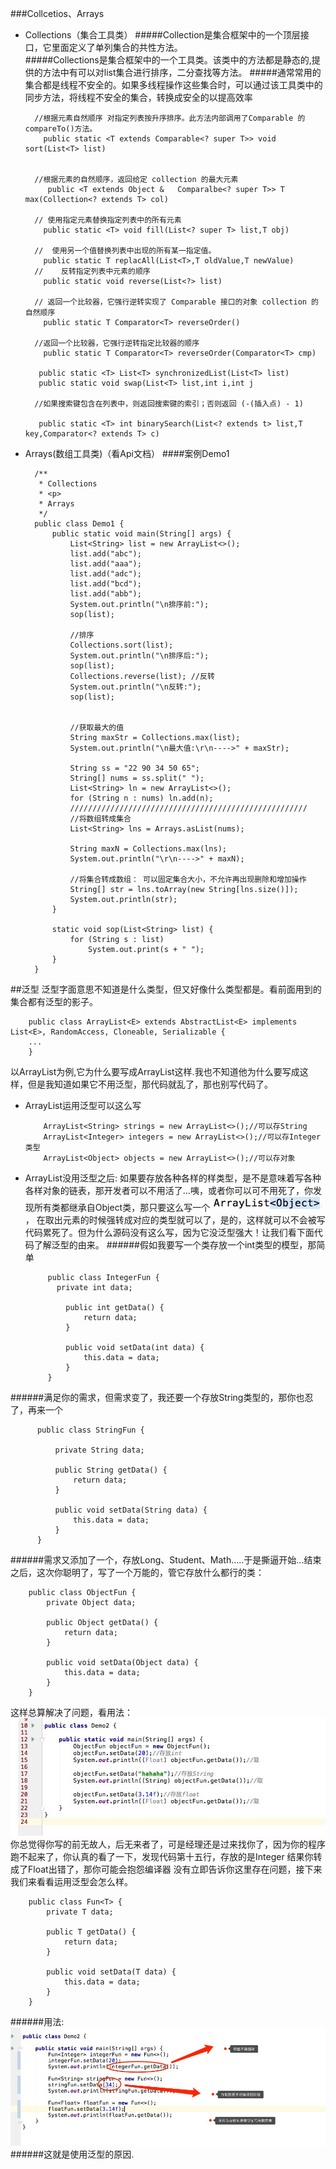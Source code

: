 ###Collcetios、Arrays
* Collections（集合工具类）
#####Collection是集合框架中的一个顶层接口，它里面定义了单列集合的共性方法。             
#####Collections是集合框架中的一个工具类。该类中的方法都是静态的,提供的方法中有可以对list集合进行排序，二分查找等方法。
#####通常常用的集合都是线程不安全的。如果多线程操作这些集合时，可以通过该工具类中的同步方法，将线程不安全的集合，转换成安全的以提高效率

        //根据元素自然顺序 对指定列表按升序排序。此方法内部调用了Comparable 的compareTo()方法。  
          public static <T extends Comparable<? super T>> void sort(List<T> list)  
           
          
        //根据元素的自然顺序，返回给定 collection 的最大元素  
           public <T extends Object &   Comparalbe<? super T>> T max(Collection<? extends T> col)   
          
        // 使用指定元素替换指定列表中的所有元素  
          public static <T> void fill(List<? super T> list,T obj)   
          
        //  使用另一个值替换列表中出现的所有某一指定值。  
          public static T replacAll(List<T>,T oldValue,T newValue)  
        //    反转指定列表中元素的顺序  
          public static void reverse(List<?> list)    
          
        // 返回一个比较器，它强行逆转实现了 Comparable 接口的对象 collection 的自然顺序  
          public static T Comparator<T> reverseOrder()  
          
        //返回一个比较器，它强行逆转指定比较器的顺序  
          public static T Comparator<T> reverseOrder(Comparator<T> cmp)  
          
         public static <T> List<T> synchronizedList(List<T> list)  
         public static void swap(List<T> list,int i,int j  
          
        //如果搜索键包含在列表中，则返回搜索键的索引；否则返回 (-(插入点) - 1)  
          
         public static <T> int binarySearch(List<? extends t> list,T key,Comparator<? extends T> c)   
* Arrays(数组工具类)（看Api文档）
####案例Demo1

        /**
         * Collections
         * <p>
         * Arrays
         */
        public class Demo1 {
            public static void main(String[] args) {
                List<String> list = new ArrayList<>();
                list.add("abc");
                list.add("aaa");
                list.add("adc");
                list.add("bcd");
                list.add("abb");
                System.out.println("\n排序前:");
                sop(list);
        
                //排序
                Collections.sort(list);
                System.out.println("\n排序后:");
                sop(list);
                Collections.reverse(list); //反转
                System.out.println("\n反转:");
                sop(list);
        
        
                //获取最大的值
                String maxStr = Collections.max(list);
                System.out.println("\n最大值:\r\n---->" + maxStr);
        
                String ss = "22 90 34 50 65";
                String[] nums = ss.split(" ");
                List<String> ln = new ArrayList<>();
                for (String n : nums) ln.add(n);
                /////////////////////////////////////////////////////
                //将数组转成集合
                List<String> lns = Arrays.asList(nums);
        
                String maxN = Collections.max(lns);
                System.out.println("\r\n---->" + maxN);
        
                //将集合转成数组： 可以固定集合大小，不允许再出现删除和增加操作
                String[] str = lns.toArray(new String[lns.size()]);
                System.out.println(str);
            }
        
            static void sop(List<String> list) {
                for (String s : list)
                    System.out.print(s + " ");
            }
        }
##泛型
泛型字面意思不知道是什么类型，但又好像什么类型都是。看前面用到的集合都有泛型的影子。

        public class ArrayList<E> extends AbstractList<E> implements List<E>, RandomAccess, Cloneable, Serializable {
        ... 
        }
以ArrayList为例,它为什么要写成ArrayList<E>这样.我也不知道他为什么要写成这样，但是我知道如果它不用泛型，那代码就乱了，那也别写代码了。

* ArrayList运用泛型可以这么写

          ArrayList<String> strings = new ArrayList<>();//可以存String
          ArrayList<Integer> integers = new ArrayList<>();//可以存Integer类型
          ArrayList<Object> objects = new ArrayList<>();//可以存对象
* ArrayList没用泛型之后:
如果要存放各种各样的样类型，是不是意味着写各种各样对象的链表，那开发者可以不用活了...咦，或者你可以可不用死了，你发现所有类都继承自Object类，那只要这么写一个 ![](https://github.com/mar-sir/JavaForAndroid/blob/master/JavaForAndroid/series7/src/main/java/images/step1.png?raw=true)，
在取出元素的时候强转成对应的类型就可以了，是的，这样就可以不会被写代码累死了。但为什么源码没有这么写，因为它没泛型强大！让我们看下面代码了解泛型的由来。
######假如我要写一个类存放一个int类型的模型，那简单
        
           public class IntegerFun {
             private int data;
           
               public int getData() {
                   return data;
               }
           
               public void setData(int data) {
                   this.data = data;
               }
           } 
######满足你的需求，但需求变了，我还要一个存放String类型的，那你也忍了，再来一个

          public class StringFun {
          
              private String data;
          
              public String getData() {
                  return data;
              }
          
              public void setData(String data) {
                  this.data = data;
              }
          }
######需求又添加了一个，存放Long、Student、Math.....于是撕逼开始...结束之后，这次你聪明了，写了一个万能的，管它存放什么都行的类：

        public class ObjectFun {
            private Object data;
        
            public Object getData() {
                return data;
            }
        
            public void setData(Object data) {
                this.data = data;
            }
        }
这样总算解决了问题，看用法：![](https://github.com/mar-sir/JavaForAndroid/blob/master/JavaForAndroid/series7/src/main/java/images/step2.png?raw=true)
你总觉得你写的前无故人，后无来者了，可是经理还是过来找你了，因为你的程序跑不起来了，你认真的看了一下，发现代码第十五行，存放的是Integer 结果你转成了Float出错了，那你可能会抱怨编译器
没有立即告诉你这里存在问题，接下来我们来看看运用泛型会怎么样。
    
        public class Fun<T> {
            private T data;
        
            public T getData() {
                return data;
            }
        
            public void setData(T data) {
                this.data = data;
            }
        }
######用法:![](https://github.com/mar-sir/JavaForAndroid/blob/master/JavaForAndroid/series7/src/main/java/images/step3.png?raw=true)
######这就是使用泛型的原因.